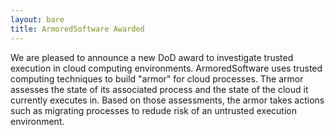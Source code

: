 ```yaml
---
layout: bare
title: ArmoredSoftware Awarded
---
```

We are pleased to announce a new DoD award to investigate trusted
execution in cloud computing environments.  ArmoredSoftware uses
trusted computing techniques to build "armor" for cloud processes.
The armor assesses the state of its associated process and the state
of the cloud it currently executes in.  Based on those assessments,
the armor takes actions such as migrating processes to redude risk of
an untrusted execution environment.
